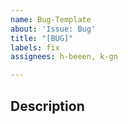 ```yaml
---
name: Bug-Template
about: 'Issue: Bug'
title: "[BUG]"
labels: fix
assignees: h-beeen, k-gn

---
```


## Description
